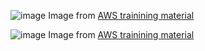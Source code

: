 ![image](https://user-images.githubusercontent.com/44913260/120378592-eac2c400-c31e-11eb-9651-d03540394f52.png)
Image from [AWS trainining material](https://docs.aws.amazon.com/codepipeline/latest/userguide/tutorials-ecs-ecr-codedeploy.html#tutorials-ecs-ecr-codedeploy-deployment)

![image](https://user-images.githubusercontent.com/44913260/120378620-f1e9d200-c31e-11eb-98d9-5b7b36f5e3f1.png)
Image from [AWS trainining material](https://docs.aws.amazon.com/codepipeline/latest/userguide/tutorials-ecs-ecr-codedeploy.html#tutorials-ecs-ecr-codedeploy-deployment)

